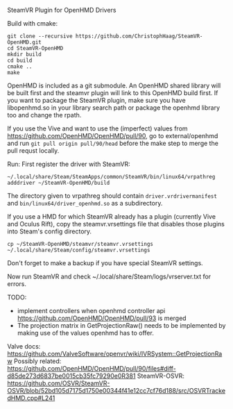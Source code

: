 SteamVR Plugin for OpenHMD Drivers

Build with cmake:

    git clone --recursive https://github.com/ChristophHaag/SteamVR-OpenHMD.git
    cd SteamVR-OpenHMD
    mkdir build
    cd build
    cmake ..
    make

OpenHMD is included as a git submodule. An OpenHMD shared library will be built first and the steamvr plugin will link to this OpenHMD build first. If you want to package the SteamVR plugin, make sure you have libopenhmd.so in your library search path or package the openhmd library too and change the rpath.

If you use the Vive and want to use the (imperfect) values from https://github.com/OpenHMD/OpenHMD/pull/90, go to external/openhmd and run `git pull origin pull/90/head` before the make step to merge the pull requst locally.

Run:
First register the driver with SteamVR:

    ~/.local/share/Steam/SteamApps/common/SteamVR/bin/linux64/vrpathreg adddriver ~/SteamVR-OpenHMD/build

The directory given to vrpathreg should contain `driver.vrdrivermanifest` and `bin/linux64/driver_openhmd.so` as a subdirectory.

If you use a HMD for which SteamVR already has a plugin (currently Vive and Oculus Rift), copy the steamvr.vrsettings file that disables those plugins into Steam's config directory.

    cp ~/SteamVR-OpenHMD/steamvr/steamvr.vrsettings ~/.local/share/Steam/config/steamvr.vrsettings

Don't forget to make a backup if you have special SteamVR settings.

Now run SteamVR and check ~/.local/share/Steam/logs/vrserver.txt for errors.

TODO:
* implement controllers when openhmd controller api https://github.com/OpenHMD/OpenHMD/pull/93 is merged
* The projection matrix in GetProjectionRaw() needs to be implemented by making use of the values openhmd has to offer.

Valve docs: https://github.com/ValveSoftware/openvr/wiki/IVRSystem::GetProjectionRaw
Possibly related: https://github.com/OpenHMD/OpenHMD/pull/90/files#diff-d85de273d6837be0015cb35fc79290e0R381
SteamVR-OSVR: https://github.com/OSVR/SteamVR-OSVR/blob/52bd105d7175d1750e00344f41e12cc7cf76d188/src/OSVRTrackedHMD.cpp#L241
